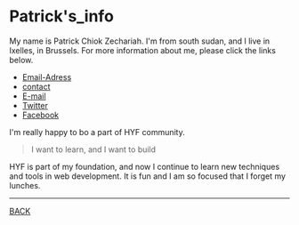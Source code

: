 # Patrick's_info  

My name is Patrick Chiok Zechariah. I'm from south sudan, and I live in Ixelles, in Brussels. For more information about me, please click the links below.

- [Email-Adress](av-hergé-21/3-1050-brussels)
- [contact](+447307222428)
- [E-mail](chiokzechzrizh@gmail.com)
- [Twitter](https://twitter.com/chiokwith_replie)
- [Facebook](https://www.facebook.com/profile.php?id=100007519815651)

I'm really happy to bo a part of HYF community.   
>I want to learn, and I want to build   

HYF is part of my foundation, and now I continue to learn new techniques and tools in web development. It is fun and I am so focused that I forget my lunches.

---
[BACK](README.md)